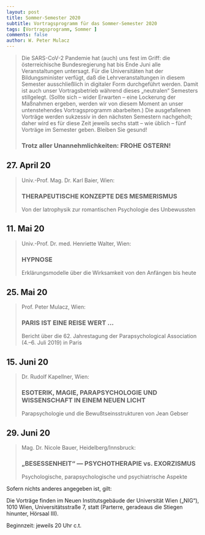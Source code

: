 ```yaml
---
layout: post
title: Sommer-Semester 2020
subtitle: Vortragsprogramm für das Sommer-Semester 2020
tags: [Vortragsprogramm, Sommer ]
comments: false
author: W. Peter Mulacz
---
```


> Die SARS-CoV-2 Pandemie hat (auch) uns fest im Griff:
> die österreichische Bundesregierung hat bis Ende Juni alle Veranstaltungen untersagt. Für die Universitäten hat der Bildungsminister verfügt, daß die Lehrveranstaltungen in diesem Semester ausschließlich in digitaler Form durchgeführt werden.
> Damit ist auch unser Vortragsbetrieb während dieses „neutralen“ Semesters stillgelegt.
> (Sollte sich – wider Erwarten – eine Lockerung der Maßnahmen ergeben, werden wir von diesem Moment an unser untenstehendes Vortragsprogramm abarbeiten.)
> Die ausgefallenen Vorträge werden sukzessiv in den nächsten Semestern nachgeholt; daher wird es für diese Zeit jeweils sechs statt – wie üblich – fünf Vorträge im Semester geben.
> Bleiben Sie gesund!
> ### Trotz aller Unannehmlichkeiten: FROHE OSTERN!


## 27. April 20
> Univ.-Prof. Mag. Dr. Karl Baier, Wien:
> ### THERAPEUTISCHE KONZEPTE DES MESMERISMUS
> Von der Iatrophysik zur romantischen Psychologie des Unbewussten

## 11. Mai 20
> Univ.-Prof. Dr. med. Henriette Walter, Wien:
> ### HYPNOSE
> Erklärungsmodelle über die Wirksamkeit von den Anfängen bis heute

## 25. Mai 20
> Prof. Peter Mulacz, Wien:
> ### PARIS IST EINE REISE WERT …
> Bericht über die 62. Jahrestagung der Parapsychological Association (4.–6. Juli 2019) in Paris

## 15. Juni 20
> Dr. Rudolf Kapellner, Wien:
> ### ESOTERIK, MAGIE, PARAPSYCHOLOGIE UND WISSENSCHAFT IN EINEM NEUEN LICHT
> Parapsychologie und die Bewußtseinsstrukturen von Jean Gebser

## 29. Juni 20
> Mag. Dr. Nicole Bauer, Heidelberg/Innsbruck:
> ### „BESESSENHEIT“ — PSYCHOTHERAPIE vs. EXORZISMUS
> Psychologische, parapsychologische und psychiatrische Aspekte



Sofern nichts anderes angegeben ist, gilt:

Die Vorträge finden im Neuen Institutsgebäude der Universität Wien („NIG“), 1010 Wien, Universitätsstraße 7, statt (Parterre, geradeaus die Stiegen hinunter, Hörsaal III).

Beginnzeit: jeweils 20 Uhr c.t.

